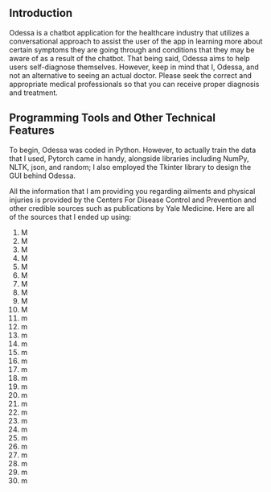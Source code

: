 ## **Introduction**

Odessa is a chatbot application for the healthcare industry that utilizes a conversational approach 
to assist the user of the app in learning more about certain symptoms they are going through and conditions 
that they may be aware of as a result of the chatbot. That being said, Odessa aims to help users self-diagnose 
themselves. However, keep in mind that I, Odessa, and not an alternative to seeing an actual doctor. Please seek the 
correct and appropriate medical professionals so that you can receive proper diagnosis and treatment.

## **Programming Tools and Other Technical Features**

To begin, Odessa was coded in Python. However, to actually train the data that I used, Pytorch came in handy, alongside 
libraries including NumPy, NLTK, json, and random; I also employed the Tkinter library to design the GUI behind Odessa. 



All the information that I am providing you regarding ailments and physical injuries is provided by the Centers For 
Disease Control and Prevention and other credible sources such as publications by Yale Medicine. Here are all of the 
sources that I ended up using: 
1. M
2. M
3. M
4. M
5. M
6. M
7. M
8. M
9. M
10. M
11. m
12. m
13. m
14. m
15. m
16. m
17. m
18. m
19. m
20. m
21. m
22. m
23. m
24. m
25. m
26. m
27. m
28. m
29. m
30. m